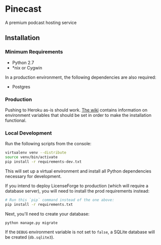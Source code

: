 # Pinecast

A premium podcast hosting service


## Installation

### Minimum Requirements

- Python 2.7
- *nix or Cygwin

In a production environment, the following dependencies are also required:

- Postgres


### Production

Pushing to Heroku as-is should work. [The wiki](https://github.com/AlmostBetterNetwork/pinecast/wiki/Configuration) contains information on environment variables that should be set in order to make the installation functional.


### Local Development

Run the following scripts from the console:

```bash
virtualenv venv --distribute
source venv/bin/activate
pip install -r requirements-dev.txt
```

This will set up a virtual environment and install all Python dependencies necessary for development.

If you intend to deploy LicenseForge to production (which will require a database server), you will need to install the prod requirements instead:

```bash
# Run this `pip` command instead of the one above:
pip install -r requirements.txt
```

Next, you'll need to create your database:

```bash
python manage.py migrate
```

If the `DEBUG` environment variable is not set to `false`, a SQLite database will be created (`db.sqlite3`).
